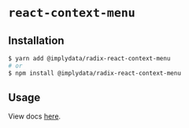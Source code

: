 # `react-context-menu`

## Installation

```sh
$ yarn add @implydata/radix-react-context-menu
# or
$ npm install @implydata/radix-react-context-menu
```

## Usage

View docs [here](https://radix-ui.com/primitives/docs/components/context-menu).
